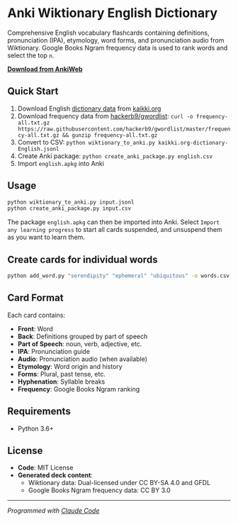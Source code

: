 # Anki Wiktionary English Dictionary

Comprehensive English vocabulary flashcards containing definitions, pronunciation (IPA), etymology, word forms, and pronunciation audio from Wiktionary.
Google Books Ngram frequency data is used to rank words and select the top `n`.

**[Download from AnkiWeb](https://ankiweb.net/shared/info/1140417632)**

## Quick Start

1. Download English [dictionary data](https://kaikki.org/dictionary/English/) from [kaikki.org](https://kaikki.org)
2. Download frequency data from [hackerb9/gwordlist](https://github.com/hackerb9/gwordlist):
   `curl -o frequency-all.txt.gz https://raw.githubusercontent.com/hackerb9/gwordlist/master/frequency-all.txt.gz && gunzip frequency-all.txt.gz`
3. Convert to CSV: `python wiktionary_to_anki.py kaikki.org-dictionary-English.jsonl`
4. Create Anki package: `python create_anki_package.py english.csv`
5. Import `english.apkg` into Anki

## Usage

```bash
python wiktionary_to_anki.py input.jsonl
python create_anki_package.py input.csv
```

The package `english.apkg` can then be imported into Anki.
Select `Import any learning progress` to start all cards suspended, and unsuspend them as you want to learn them.

## Create cards for individual words

```bash
python add_word.py "serendipity" "ephemeral" "ubiquitous" -o words.csv
```

## Card Format

Each card contains:
- **Front**: Word
- **Back**: Definitions grouped by part of speech
- **Part of Speech**: noun, verb, adjective, etc.
- **IPA**: Pronunciation guide
- **Audio**: Pronunciation audio (when available)
- **Etymology**: Word origin and history
- **Forms**: Plural, past tense, etc.
- **Hyphenation**: Syllable breaks
- **Frequency**: Google Books Ngram ranking

## Requirements

- Python 3.6+

## License

- **Code**: MIT License
- **Generated deck content**:
  - Wiktionary data: Dual-licensed under CC BY-SA 4.0 and GFDL
  - Google Books Ngram frequency data: CC BY 3.0

---

*Programmed with [Claude Code](https://claude.ai/code)*